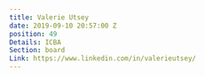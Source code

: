 ```yaml
---
title: Valerie Utsey
date: 2019-09-10 20:57:00 Z
position: 49
Details: ICBA
Section: board
Link: https://www.linkedin.com/in/valerieutsey/
---
```


